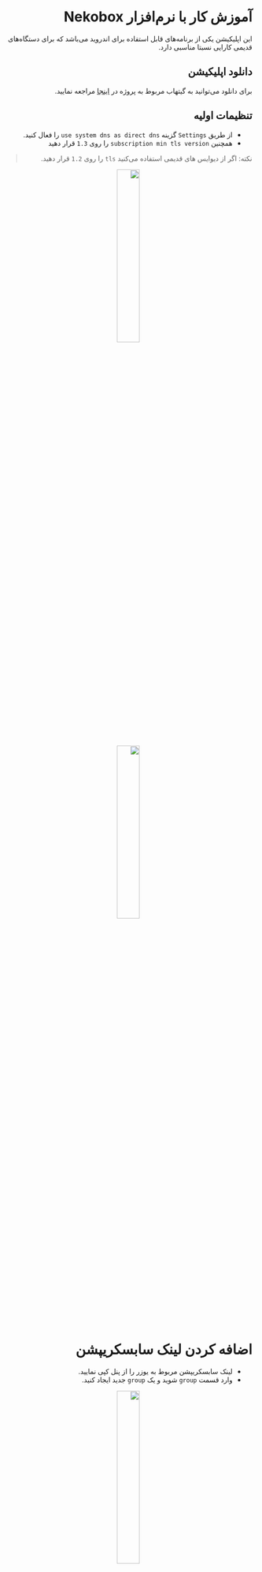 <div dir="rtl" markdown="1">


# آموزش کار با نرم‌‌افزار Nekobox
این اپلیکیشن یکی از برنامه‌های قابل استفاده برای اندروید می‌باشد که برای دستگاه‌های قدیمی کارایی نسبتا مناسبی دارد.


## دانلود اپلیکیشن
برای دانلود می‌توانید به گیتهاب مربوط به پروژه در [اینجا](https://github.com/MatsuriDayo/NekoBoxForAndroid) مراجعه نمایید.

## تنظیمات اولیه
* از طریق `Settings` گزینه `use system dns as direct dns` را فعال کنید.
* همچنین `subscription min tls version` را روی `1.3` قرار دهید
> نکته: اگر از دیوایس های قدیمی استفاده می‌کنید `tls` را روی `1.2` قرار دهید.




<div align=center markdown=1>
<img width=30% src="https://github.com/hiddify/hiddify-config/assets/125398461/f1a0c7d6-ab17-4b82-9018-894675826633" />

</div>



<div align=center markdown=1>
<img width=30% src="https://github.com/hiddify/hiddify-config/assets/125398461/79262031-045c-4b20-b6da-9c52cdc0b37c" />

</div>


# اضافه کردن لینک سابسکریپشن
* لینک سابسکریپشن مربوط به یوزر را از پنل کپی نمایید.
* وارد قسمت `group` شوید و یک `group` جدید ایجاد کنید.



<div align=center markdown=1>
<img width=30% src="https://github.com/hiddify/hiddify-config/assets/125398461/d57ce407-f0b6-4b98-ade4-e9b3e40b62e5" />

</div>


* گزینه `group type` را روی `subscription` قرار دهید.
* روی `subscription link` بزنید و لینک سابسکریپشن خود را وارد کنید.
* گزینه‌های `force resolve` و `auto update` را فعال کنید.
* `group` ساخته شده را ذخیره کنید و صبر کنید تا اپدیت تمام شود.

 
<div align=center markdown=1>
<img width=30% src="https://github.com/hiddify/hiddify-config/assets/125398461/0f8151e7-935b-49ba-a3f6-aa40f5b482ac" />

</div>



## آموزش ساخت Proxy Chain
در این روش ترافیک از یک پروکسی به پروکسی دیگر منتقل می‌شود و این امکان را می‌دهد که خیلی بیشتر از روش های قبلی مخفی یا ناشناس باقی بمانید و همچنین امنیت بیشتری داشته باشید.

* روی گزینه اضافه کردن یا `import` کردن کانفیگ بزنید از طریق `manual settings`.

* `Proxy chain` را انتخاب کنید.


<div align=center markdown=1>
<img width=30% src="https://github.com/hiddify/hiddify-config/assets/125398461/b6f50216-4560-4ca5-97ac-143e14b2f466" />

</div>


* `Add profile` را بزنید و به عنوان مثال یک کانفیگ ریالیتی انتخاب کرده و وارد کنید.

* برای پروکسی دوم مثلا از ورکر کلادفلر استفاده می‌کنیم و پروفایل را ذخیره می‌کنم.

* حالا برای چک کردن اینکه آیا کار به درستی انجام شده است، به [اینجا](https://ip.gs/) بروید. اگر آیپی کلادفلر مشاهده شد، یعنی کار به درستی انجام شده است.

<div align=center markdown=1>
<img width=30% src="https://github.com/hiddify/hiddify-config/assets/125398461/3451ad3c-c87c-47d0-a970-f497450a2af3" />

</div>

> نکته: در هنگام استفاده از این روش ممکن است پینگ تست با خطا مواجه شود که یک باگ است که باید رفع شود. اما اتصال فیلترشکن برقرار است و مشکلی ندارد.

> می‌توان در این روش از `http` و `socks5` هم استفاده نمود.

> همچنین می‌توان به صورت همزمان از بیش از ۲ پروکسی برای اتصال استفاده کرد.

